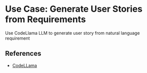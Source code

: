 # Use Case: Generate User Stories from Requirements

Use CodeLlama LLM to generate user story from natural language requirement

## References
* [CodeLLama](https://ollama.com/library/codellama)
